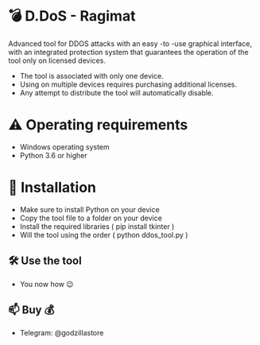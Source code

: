 # 💣 D.DoS - Ragimat
Advanced tool for DDOS attacks with an easy -to -use graphical interface, with an integrated protection system that guarantees the operation of the tool only on licensed devices.

* The tool is associated with only one device.
* Using on multiple devices requires purchasing additional licenses.
* Any attempt to distribute the tool will automatically disable.

# ⚠️ Operating requirements
* Windows operating system
* Python 3.6 or higher

# 🧰 Installation
* Make sure to install Python on your device
* Copy the tool file to a folder on your device
* Install the required libraries ( pip install tkinter )
* Will the tool using the order ( python ddos_tool.py )

## 🛠 Use the tool
* You now how 😉

## 📫 Buy 💰
- Telegram: @godzillastore
